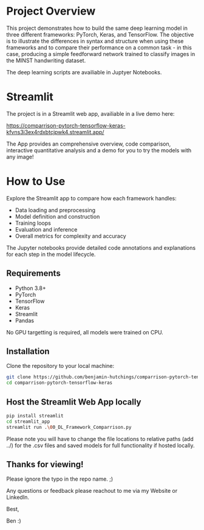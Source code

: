 # Project Overview

This project demonstrates how to build the same deep learning model in three different frameworks: PyTorch, Keras, and TensorFlow. The objective is to illustrate the differences in syntax and structure when using these frameworks and to compare their performance on a common task - in this case, producing a simple feedforward network trained to classify images in the MINST handwriting dataset.

The deep learning scripts are availiable in Juptyer Notebooks.

# Streamlit

The project is in a Streamlit web app, availiable in a live demo here:

https://comparrison-pytorch-tensorflow-keras-kfvns3i3ex4rdxbtcjpwk4.streamlit.app/

The App provides an comprehensive overview, code comparison, interactive quantitative analysis and a demo for you to try the models with any image!

# How to Use

Explore the Streamlit app to compare how each framework handles:

- Data loading and preprocessing
- Model definition and construction
- Training loops
- Evaluation and inference
- Overall metrics for complexity and accuracy

The Jupyter notebooks provide detailed code annotations and explanations for each step in the model lifecycle.

## Requirements

- Python 3.8+
- PyTorch
- TensorFlow
- Keras
- Streamlit
- Pandas

No GPU targetting is required, all models were trained on CPU.

## Installation

Clone the repository to your local machine:

```bash
git clone https://github.com/benjamin-hutchings/comparrison-pytorch-tensorflow-keras.git
cd comparrison-pytorch-tensorflow-keras
```

## Host the Streamlit Web App locally

```bash
pip install streamlit
cd streamlit_app
streamlit run .\00_DL_Framework_Comparrison.py
```

Please note you will have to change the file locations to relative paths (add ../) for the .csv files and saved models for full functionality if hosted locally.

## Thanks for viewing!

Please ignore the typo in the repo name. ;)

Any questions or feedback please reachout to me via my Website or LinkedIn.

Best,

Ben :)


